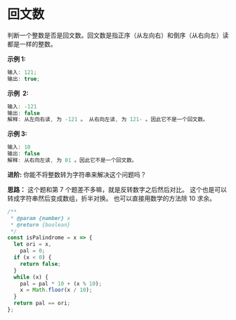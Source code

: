 # 回文数

判断一个整数是否是回文数。回文数是指正序（从左向右）和倒序（从右向左）读都是一样的整数。

**示例 1:**

```js
输入: 121;
输出: true;
```

**示例  2:**

```js
输入: -121
输出: false
解释: 从左向右读, 为 -121 。 从右向左读, 为 121- 。因此它不是一个回文数。
```

**示例 3:**

```js
输入: 10
输出: false
解释: 从右向左读, 为 01 。因此它不是一个回文数。
```

**进阶:**
你能不将整数转为字符串来解决这个问题吗？

**思路：**
这个题和第 7 个题差不多嘛，就是反转数字之后然后对比。
这个也是可以转成字符串然后变成数组，折半对换。
也可以直接用数学的方法除 10 求余。

```js
/**
 * @param {number} x
 * @return {boolean}
 */
const isPalindrome = x => {
  let ori = x,
    pal = 0;
  if (x < 0) {
    return false;
  }
  while (x) {
    pal = pal * 10 + (x % 10);
    x = Math.floor(x / 10);
  }
  return pal == ori;
};
```
